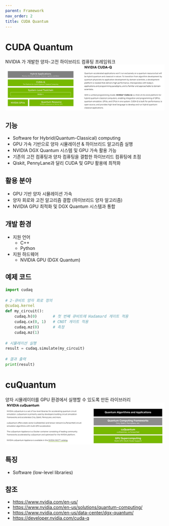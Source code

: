```yaml
---
parent: Framework
nav_order: 2
title: CUDA Quantum
---
```


# CUDA Quantum
NVIDIA 가 개발한 양자-고전 하이브리드 컴퓨팅 프레임워크
![image](/assets/img/docs/quantum/NVIDIA_CUDA-Q.png)



## 기능
- Software for Hybrid(Quantum-Classical) computing
- GPU 가속 기반으로 양자 시뮬레이션 & 하이브리드 알고리즘 실행
- NVIDIA DGX Quantum 시스템 및 GPU 가속 활용 가능
- 기존의 고전 컴퓨팅과 양자 컴퓨팅을 결합한 하이브리드 컴퓨팅에 초점 
- Qiskit, PennyLane과 달리 CUDA 및 GPU 활용에 최적화



## 활용 분야
- GPU 기반 양자 시뮬레이션 가속
- 양자 회로와 고전 알고리즘 결합 (하이브리드 양자 알고리즘)
- NVIDIA GPU 최적화 및 DGX Quantum 시스템과 통합



## 개발 환경
- 지원 언어
  - C++
  - Python
- 지원 하드웨어
  - NVIDIA GPU (DGX Quantum)



## 예제 코드
```python
import cudaq

# 2-큐비트 양자 회로 정의
@cudaq.kernel
def my_circuit():
    cudaq.h(0)       # 첫 번째 큐비트에 Hadamard 게이트 적용
    cudaq.cx(0, 1)   # CNOT 게이트 적용
    cudaq.mz(0)      # 측정
    cudaq.mz(1)

# 시뮬레이션 실행
result = cudaq.simulate(my_circuit)

# 결과 출력
print(result)
```



# cuQuantum
양자 시뮬레이터를 GPU 환경에서 실행할 수 있도록 만든 라이브러리
![image](/assets/img/docs/quantum/NVIDIA_cuQuantum.png)



## 특징
- Software (low-level libraries)



## 참조
- https://www.nvidia.com/en-us/
- https://www.nvidia.com/en-us/solutions/quantum-computing/
- https://www.nvidia.com/en-us/data-center/dgx-quantum/
- https://developer.nvidia.com/cuda-q

